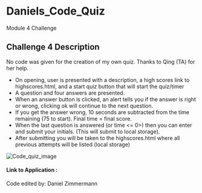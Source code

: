 # Daniels_Code_Quiz

Module 4 Challenge

## Challenge 4 Description

No code was given for the creation of my own quiz.
Thanks to Qing (TA) for her help.

- On opening, user is presented with a description, a high scores link to highscores.html, and a start quiz button that will start the quiz/timer
- A question and four answers are presented.
- When an answer button is clicked, an alert tells you if the answer is right or wrong, clicking ok will continue to the next question.
- If you get the answer wrong, 10 seconds are subtracted from the time remaining (75 to start). Final time = final score.
- When the last question is answered (or time <= 0>) then you can enter and submit your initials. (This will submit to local storage).
- After submitting you will be taken to the highscores.html where all previous attempts will be listed (local storage)

![Code_quiz_image](https://user-images.githubusercontent.com/91150259/147491363-2e428ba2-53ea-4790-8dc2-c37d511b4339.png)

#### Link to Application : 

Code edited by: Daniel Zimmermann
